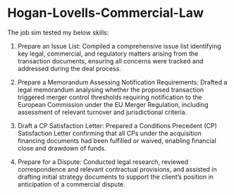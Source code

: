 # Hogan-Lovells-Commercial-Law
The job sim tested my below skills:

1. Prepare an Issue List: Compiled a comprehensive issue list identifying key legal, commercial, and regulatory matters arising from the transaction documents, ensuring all concerns were tracked and addressed during the deal process.

2. Prepare a Memorandum Assessing Notification Requirements: Drafted a legal memorandum analysing whether the proposed transaction triggered merger control thresholds requiring notification to the European Commission under the EU Merger Regulation, including assessment of relevant turnover and jurisdictional criteria.

3. Draft a CP Satisfaction Letter: Prepared a Conditions Precedent (CP) Satisfaction Letter confirming that all CPs under the acquisition financing documents had been fulfilled or waived, enabling financial close and drawdown of funds.

4. Prepare for a Dispute: Conducted legal research, reviewed correspondence and relevant contractual provisions, and assisted in drafting initial strategy documents to support the client’s position in anticipation of a commercial dispute.
